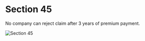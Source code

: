 # Section 45

No company can reject claim after 3 years of premium payment.

![Section 45](library/attachments/2022-04-10-13-58-03.png)

